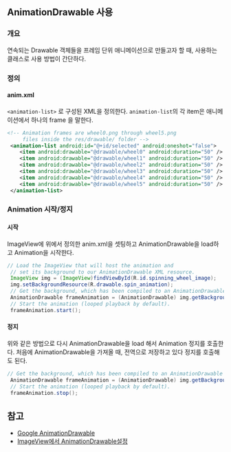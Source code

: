 ## AnimationDrawable 사용
### 개요
연속되는 Drawable 객체들을 프레임 단위 애니메이션으로 만들고자 할 때, 사용하는 클래스로 사용 방법이 간단하다.
### 정의
#### anim.xml
`<animation-list>` 로 구성된 XML을 정의한다. 
`animation-list`의 각 item은 애니메이션에서 하나의 frame 을 말한다.
```xml
<!-- Animation frames are wheel0.png through wheel5.png
     files inside the res/drawable/ folder -->
 <animation-list android:id="@+id/selected" android:oneshot="false">
    <item android:drawable="@drawable/wheel0" android:duration="50" />
    <item android:drawable="@drawable/wheel1" android:duration="50" />
    <item android:drawable="@drawable/wheel2" android:duration="50" />
    <item android:drawable="@drawable/wheel3" android:duration="50" />
    <item android:drawable="@drawable/wheel4" android:duration="50" />
    <item android:drawable="@drawable/wheel5" android:duration="50" />
 </animation-list>
```

### Animation 시작/정지
#### 시작
ImageView에 위에서 정의한 anim.xml을 셋팅하고 AnimationDrawable을 load하고 Animation을 시작한다.
```java
// Load the ImageView that will host the animation and
 // set its background to our AnimationDrawable XML resource.
 ImageView img = (ImageView)findViewById(R.id.spinning_wheel_image);
 img.setBackgroundResource(R.drawable.spin_animation);
 // Get the background, which has been compiled to an AnimationDrawable object.
 AnimationDrawable frameAnimation = (AnimationDrawable) img.getBackground();
 // Start the animation (looped playback by default).
 frameAnimation.start();
```

#### 정지
위와 같은 방법으로 다시 AnimationDrawable을 load 해서 Animation 정지를 호출한다.
처음에 AnimationDrawable을 가져올 때, 전역으로 저장하고 있다 정지를 호출해도 된다.
```java
// Get the background, which has been compiled to an AnimationDrawable object.
 AnimationDrawable frameAnimation = (AnimationDrawable) img.getBackground();
 // Start the animation (looped playback by default).
 frameAnimation.stop();
```

## 참고
- [Google AnimationDrawable](https://developer.android.com/reference/android/graphics/drawable/AnimationDrawable.html)
- [ImageView에서 AnimationDrawable설정](http://gogorchg.tistory.com/entry/Android-ImageView-%EC%97%90%EC%84%9C-AnimationDrawable-%EC%84%A4%EC%A0%95)